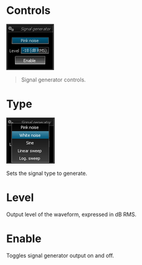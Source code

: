 # Controls
![](include/Signal_Gen.png)

> Signal generator controls.

# Type
![](include/NoiseType.png)

Sets the signal type to generate.

# Level
Output level of the waveform, expressed in dB RMS.

# Enable
Toggles signal generator output on and off.

<!-- LIVEVERSIONS-->
